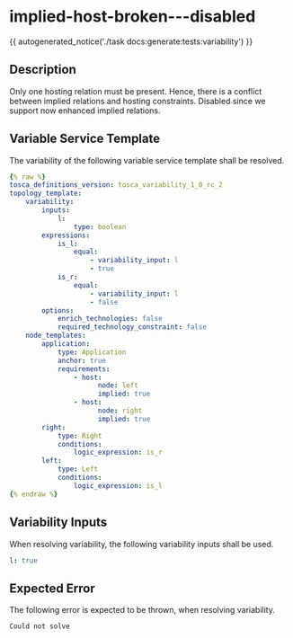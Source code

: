# implied-host-broken---disabled

{{ autogenerated_notice('./task docs:generate:tests:variability') }}

## Description

Only one hosting relation must be present. Hence, there is a conflict between implied relations and hosting constraints. Disabled since we support now enhanced implied relations.

## Variable Service Template

The variability of the following variable service template shall be resolved.

```yaml linenums="1"
{% raw %}
tosca_definitions_version: tosca_variability_1_0_rc_2
topology_template:
    variability:
        inputs:
            l:
                type: boolean
        expressions:
            is_l:
                equal:
                    - variability_input: l
                    - true
            is_r:
                equal:
                    - variability_input: l
                    - false
        options:
            enrich_technologies: false
            required_technology_constraint: false
    node_templates:
        application:
            type: Application
            anchor: true
            requirements:
                - host:
                      node: left
                      implied: true
                - host:
                      node: right
                      implied: true
        right:
            type: Right
            conditions:
                logic_expression: is_r
        left:
            type: Left
            conditions:
                logic_expression: is_l
{% endraw %}
```

## Variability Inputs

When resolving variability, the following variability inputs shall be used.

```yaml linenums="1"
l: true
```




## Expected Error

The following error is expected to be thrown, when resolving variability.

```text linenums="1"
Could not solve
```
